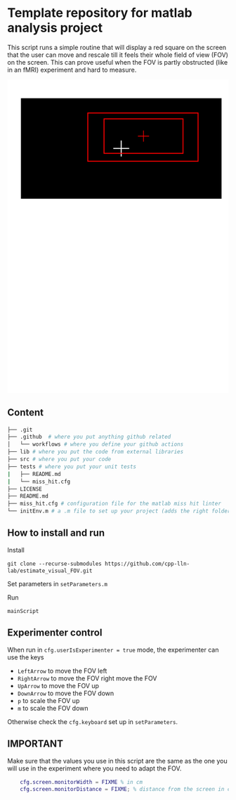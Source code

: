 # Template repository for matlab analysis project

This script runs a simple routine that will display a red square on the screen
that the user can move and rescale till it feels their whole field of view (FOV)
on the screen. This can prove useful when the FOV is partly obstructed (like in
an fMRI) experiment and hard to measure.

![](./images/fov.svg)

## Content

```bash
├── .git
├── .github  # where you put anything github related
│   └── workflows # where you define your github actions
├── lib # where you put the code from external libraries
├── src # where you put your code
├── tests # where you put your unit tests
|   ├── README.md
|   └── miss_hit.cfg
├── LICENSE
├── README.md
├── miss_hit.cfg # configuration file for the matlab miss hit linter
└── initEnv.m # a .m file to set up your project (adds the right folder to the path)
```

## How to install and run

Install

```
git clone --recurse-submodules https://github.com/cpp-lln-lab/estimate_visual_FOV.git
```

Set parameters in `setParameters.m`

Run

```
mainScript
```

## Experimenter control

When run in `cfg.userIsExperimenter = true` mode, the experimenter can use the
keys

- `LeftArrow` to move the FOV left
- `RightArrow` to move the FOV right move the FOV
- `UpArrow` to move the FOV up
- `DownArrow` to move the FOV down
- `p` to scale the FOV up
- `m` to scale the FOV down

Otherwise check the `cfg.keyboard` set up in `setParameters`.
## IMPORTANT

Make sure that the values you use in this script are the same as the one you
will use in the experiment where you need to adapt the FOV.

```matlab
    cfg.screen.monitorWidth = FIXME % in cm
    cfg.screen.monitorDistance = FIXME; % distance from the screen in cm
```
